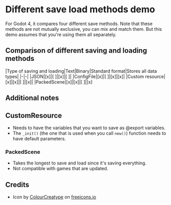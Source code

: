 # Different save load methods demo

For Godot 4, it compares four different save methods. Note that these methods
are not mutually exclusive, you can mix and match them. But this demo assumes
that you're using them all separately.

## Comparison of different saving and loading methods

|Type of saving and loading|Text|Binary|Standard format|Stores all data types|
|-|-|
|JSON|[x]|[ ]|[x]|[ ]|
|ConfigFile|[x]|[ ]|[x]|[x]|
|Custom resource|[x]|[x]|[ ]|[x]|
|PackedScene|[x]|[x]|[ ]|[x]

## Additional notes
## CustomResource
- Needs to have the variables that you want to save as @export variables.
- The `_init()` (the one that is used when you call `new()`) function needs to have default parameters.
### PackedScene
- Takes the longest to save and load since it's saving everything.
- Not compatible with games that are updated.

## Credits
- Icon by [ColourCreatype](https://freeicons.io/profile/5790) on [freeicons.io](https://freeicons.io)
